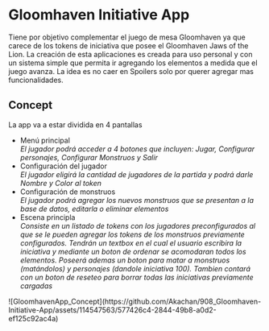 <h1>Gloomhaven Initiative App</h1>
   
  Tiene por objetivo complementar el juego de mesa Gloomhaven ya que carece de los tokens de iniciativa que posee el Gloomhaven Jaws of the Lion.
  La creación de esta aplicaciones es creada para uso personal y con un sistema simple que permita ir agregando los elementos a medida que el juego avanza.
  La idea es no caer en Spoilers solo por querer agregar mas funcionalidades.

  <h2>Concept</h2>
  La app va a estar dividida en 4 pantallas
  <ul>
    <li>Menú principal</li>
      <em> El jugador podrá acceder a 4 botones que incluyen: Jugar, Configurar personajes, Configurar Monstruos y Salir</em>
    <li>Configuración del jugador</li>
      <em> El jugador eligirá la cantidad de jugadores de la partida y podrá darle Nombre y Color al token</em>
    <LI>Configuración de monstruos</LI>
      <em> El jugador podrá agregar los nuevos monstruos que se presentan a la base de datos, editarla o eliminar elementos</em>
    <li>Escena principla</li>
      <em> Consiste en un listado de tokens con los jugadores preconfigurados al que se le pueden agregar los tokens de los monstruos previamente configurados.
            Tendrán un textbox en el cual el usuario escribira la iniciativa y mediante un boton de ordenar se acomodaran todos los elementos. 
            Poseerá ademas un boton para matar a monstruos (matándolos) y personajes (dandole iniciativa 100). Tambien contará con un boton de reseteo para borrar todas las iniciativas previamente cargadas</em>
  </ul>
  ![GloomhavenApp_Concept](https://github.com/Akachan/908_Gloomhaven-Initiative-App/assets/114547563/577426c4-2844-49b8-a0d2-ef125c92ac4a)
